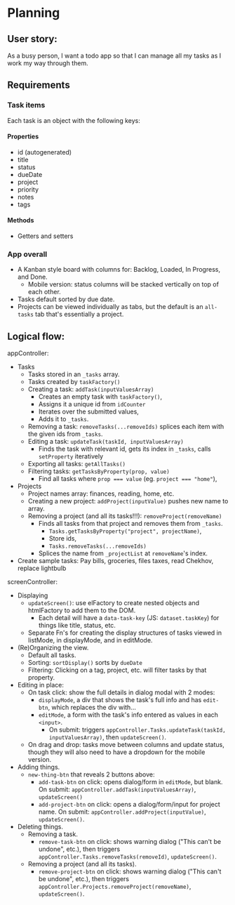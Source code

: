 # Planning

## User story:

As a busy person, I want a todo app so that I can manage all my tasks as I work my way through them.

## Requirements

### Task items

Each task is an object with the following keys:

#### Properties

-   id (autogenerated)
-   title
-   status
-   dueDate
-   project
-   priority
-   notes
-   tags

#### Methods

-   Getters and setters

### App overall

-   A Kanban style board with columns for: Backlog, Loaded, In Progress, and Done.
    -   Mobile version: status columns will be stacked vertically on top of each other.
-   Tasks default sorted by due date.
-   Projects can be viewed individually as tabs, but the default is an `all-tasks` tab that's essentially a project.

## Logical flow:

appController:

-   Tasks
    -   Tasks stored in an `_tasks` array.
    -   Tasks created by `taskFactory()`
    -   Creating a task: `addTask(inputValuesArray)`
        -   Creates an empty task with `taskFactory()`,
        -   Assigns it a unique id from `idCounter`
        -   Iterates over the submitted values,
        -   Adds it to `_tasks`.
    -   Removing a task: `removeTasks(...removeIds)` splices each item with the given ids from `_tasks`.
    -   Editing a task: `updateTask(taskId, inputValuesArray)`
        -   Finds the task with relevant id, gets its index in `_tasks`, calls `setProperty` iteratively
    -   Exporting all tasks: `getAllTasks()`
    -   Filtering tasks: `getTasksByProperty(prop, value)`
        -   Find all tasks where `prop === value` (eg. `project === "home"`),
-   Projects
    -   Project names array: finances, reading, home, etc.
    -   Creating a new project: `addProject(inputValue)` pushes new name to array.
    -   Removing a project (and all its tasks!!!): `removeProject(removeName)`
        -   Finds all tasks from that project and removes them from `_tasks`.
            -   `Tasks.getTasksByProperty("project", projectName)`,
            -   Store ids,
            -   `Tasks.removeTasks(...removeIds)`
        -   Splices the name from `_projectList` at `removeName`'s index.
-   Create sample tasks: Pay bills, groceries, files taxes, read Chekhov, replace lightbulb

screenController:

-   Displaying
    -   `updateScreen()`: use elFactory to create nested objects and htmlFactory to add them to the DOM.
        -   Each detail will have a `data-task-key` (JS: `dataset.taskKey`) for things like title, status, etc.
    -   Separate Fn's for creating the display structures of tasks viewed in listMode, in displayMode, and in editMode.
-   (Re)Organizing the view.
    -   Default all tasks.
    -   Sorting: `sortDisplay()` sorts by `dueDate`
    -   Filtering: Clicking on a tag, project, etc. will filter tasks by that property.
-   Editing in place:
    -   On task click: show the full details in dialog modal with 2 modes:
        -   `displayMode`, a div that shows the task's full info and has `edit-btn`, which replaces the div with...
        -   `editMode`, a form with the task's info entered as values in each `<input>`.
            -   On submit: triggers `appController.Tasks.updateTask(taskId, inputValuesArray)`, then `updateScreen()`.
    -   On drag and drop: tasks move between columns and update status, though they will also need to have a dropdown for the mobile version.
-   Adding things.
    -   `new-thing-btn` that reveals 2 buttons above:
        -   `add-task-btn` on click: opens dialog/form in `editMode`, but blank. On submit: `appController.addTask(inputValuesArray)`, `updateScreen()`
        -   `add-project-btn` on click: opens a dialog/form/input for project name. On submit: `appController.addProject(inputValue)`, `updateScreen()`.
-   Deleting things.
    -   Removing a task.
        -   `remove-task-btn` on click: shows warning dialog ("This can't be undone", etc.), then triggers `appController.Tasks.removeTasks(removeId)`, `updateScreen()`.
    -   Removing a project (and all its tasks).
        -   `remove-project-btn` on click: shows warning dialog ("This can't be undone", etc.), then triggers `appController.Projects.removeProject(removeName)`, `updateScreen()`.
